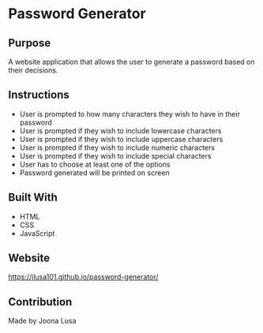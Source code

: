 # Password Generator 

## Purpose
A website application that allows the user to generate a password based on their decisions.

## Instructions
* User is prompted to how many characters they wish to have in their password
* User is prompted if they wish to include lowercase characters
* User is prompted if they wish to include uppercase characters
* User is prompted if they wish to include numeric characters
* User is prompted if they wish to include special characters
* User has to choose at least one of the options
* Password generated will be printed on screen

## Built With
* HTML
* CSS
* JavaScript

## Website
https://jlusa101.github.io/password-generator/

## Contribution
Made by Joona Lusa
